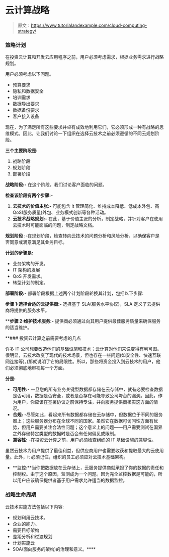 # 云计算战略

> 原文：<https://www.tutorialandexample.com/cloud-computing-strategy/>

### 策略计划

在投资云计算和开发云应用程序之前，用户必须考虑需求，根据业务需求进行战略规划。

用户必须考虑以下问题。

*   预算要求
*   隐私和数据安全
*   培训需求
*   数据导出要求
*   数据备份要求
*   客户接入设备

现在，为了满足所有这些要求并卓有成效地利用它们，它必须形成一种有战略的思维模式。因此，让我们讨论一下组织在选择云技术之前必须遵循的不同云规划阶段。

**三个主要阶段是:**

1.  战略阶段
2.  规划阶段
3.  部署阶段

**战略阶段:-** 在这个阶段，我们讨论客户面临的问题。

**检查该阶段有两个步骤:-**

1.  **云技术的价值主张:-** 可能包含 It 管理简化、维持成本降低、低成本外包、高 QoS(服务质量)外包、业务模式创新等各种活动。
2.  **云技术战略规划:-** 在此，基于价值主张的分析，制定战略，并针对客户在使用云技术时可能面临的问题，制定战略文档。

**规划阶段** :-在规划阶段，检查转向云技术的问题分析和风险分析，以确保客户是否同意或满意满足其业务目标。

**计划的步骤是:**

*   业务架构的开发。
*   IT 架构的发展
*   QoS 开发需求。
*   转型计划的制定。

**部署阶段:-** 部署阶段根据上述两个计划阶段轮换其计划，包括以下步骤:

**步骤 1:选择合适的云提供商:-** 选择基于 SLA(服务水平协议)，SLA 定义了云提供商将提供的服务水平。

 ****步骤 2:维护技术服务:-** 提供商必须通过向其用户提供最佳服务质量来确保服务的适当维护。

 **### 投资云计算之前需要考虑的几点

许多 IT 公司想要改造他们的基础设施和技术；云计算对他们来说变得有利可图。很明显，云技术改变了现代的技术场景，但也存在一些问题(如安全性、快速互联网连接等)。)那就说明了它的局限性。所以，那些将资金投入到云技术的用户，他们必须彻底地审视每一个方面。

**分是:**

*   **可用性:-** 一旦您的所有业务关键型数据都存储在云存储中，就有必要检查数据是否可用，数据是否安全，或者是否存在可能导致公司垮台的漏洞。因此，作为用户，你应该在签署协议之前保持专注，并向服务提供商核实这方面的情况。
*   **合规:** -尽管如此，看起来所有数据都存储在云存储中，但数据位于不同的服务器上；这些服务器分布在全球不同的国家。虽然它在数据可访问性方面有优势，但用户需要关注合法性问题；这个意义上的问题——用户需要测试在国界之外存储特定类型的数据时是否会有任何偏见或限制。
*   **兼容性:** -在投资云计算之前，用户必须检查组织的 IT 基础设施的兼容性。

虽然云技术为用户提供了最佳利益，但供应商用户也需要收获和提取最大的云使用量。此外，it 必须记住，组织的员工必须应对云技术基础架构。

*   **监控:**当你把数据放在云存储上，云服务提供商就承担了你的数据的责任和控制权。由于这个原因，监测成为一个问题。因为完全监控数据是可能的，所以用户应该确保提供者基于用户需求允许适当的数据监控。

### 战略生命周期

云技术实施方法包括以下内容:

*   规划利用云技术。
*   企业的能力。
*   需要目标架构
*   差距分析和过渡规划
*   计划实施云
*   SOA(面向服务的架构)的治理和意义。****